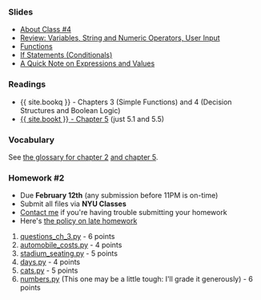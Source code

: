 <a name="class4"></a>

### Slides
* [About Class #4](classes/04/slides/meta.html)
* [Review: Variables, String and Numeric Operators, User Input](classes/04/slides/user-input.html)
* [Functions](classes/04/slides/functions.html)
* [If Statements (Conditionals)](classes/04/slides/if-statements.html)
* [A Quick Note on Expressions and Values](classes/04/slides/expressions.html)

### Readings
* {{ site.bookq }} - Chapters 3 (Simple Functions) and 4 (Decision Structures and Boolean Logic)
* [{{ site.bookt }} - Chapter 5](http://openbookproject.net/thinkcs/python/english3e/conditionals.html) (just 5.1 and 5.5)

### Vocabulary
See [the glossary for chapter 2](http://openbookproject.net/thinkcs/python/english3e/variables_expressions_statements.html#glossary) [and chapter 5](http://openbookproject.net/thinkcs/python/english3e/conditionals.html#glossary).

<a name="homework2"></a>

### Homework #2

* Due __February 12th__ (any submission before 11PM is on-time)
* Submit all files via __NYU Classes__
* [Contact me](index.html#contact-info) if you're having trouble submitting your homework
* Here's [the policy on late homework](index.html#homework)

1. [questions\_ch\_3.py](homework/hw2/questions_ch_3.py) - 6 points
2. [automobile\_costs.py](homework/hw2/automobile_costs.py) - 4 points
3. [stadium\_seating.py](homework/hw2/stadium_seating.py) - 5 points
4. [days.py](homework/hw2/days.py) - 4 points
5. [cats.py](homework/hw2/cats.py) - 5 points
6. [numbers.py](homework/hw2/numbers.py) (This one may be a little tough: I'll grade it generously) - 6 points
